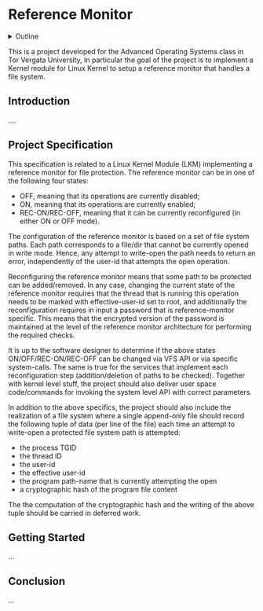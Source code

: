 # Reference Monitor

<!-- OUTLINE -->
<details>
  <summary>Outline</summary>
  <ol>
    <li>
        <a href="#Introduction">Introduction</a>
    </li>
    <li>
        <a href="#project-specification">Project Specification</a>
    </li>
    <li>
      <a href="#getting-started">Getting Started</a>
    </li>
    <li>
      <a href="#conclusions">Conclusions</a>
    </li>
  </ol>
</details>



This is a project developed for the Advanced Operating Systems class in Tor Vergata University, In particular the goal of the project is to implement a Kernel module for Linux Kernel to setup a reference monitor that handles a file system.

## Introduction
....
## Project Specification
This specification is related to a Linux Kernel Module (LKM) implementing a reference monitor for file protection. The reference monitor can be in one of the following four states:

* OFF, meaning that its operations are currently disabled;
* ON, meaning that its operations are currently enabled;
* REC-ON/REC-OFF, meaning that it can be currently reconfigured (in either ON or OFF mode). 

The configuration of the reference monitor is based on a set of file system paths. Each path corresponds to a file/dir that cannot be currently opened in write mode. Hence, any attempt to write-open the path needs to return an error, independently of the user-id that attempts the open operation.

Reconfiguring the reference monitor means that some path to be protected can be added/removed. In any case, changing the current state of the reference monitor requires that the thread that is running this operation needs to be marked with effective-user-id set to root, and additionally the reconfiguration requires in input a password that is reference-monitor specific. This means that the encrypted version of the password is maintained at the level of the reference monitor architecture for performing the required checks.

It is up to the software designer to determine if the above states ON/OFF/REC-ON/REC-OFF can be changed via VFS API or via specific system-calls. The same is true for the services that implement each reconfiguration step (addition/deletion of paths to be checked). Together with kernel level stuff, the project should also deliver user space code/commands for invoking the system level API with correct parameters.

In addition to the above specifics, the project should also include the realization of a file system where a single append-only file should record the following tuple of data (per line of the file) each time an attempt to write-open a protected file system path is attempted:

* the process TGID
* the thread ID
* the user-id
* the effective user-id
* the program path-name that is currently attempting the open
* a cryptographic hash of the program file content 

The the computation of the cryptographic hash and the writing of the above tuple should be carried in deferred work. 

## Getting Started
...
## Conclusion
...
